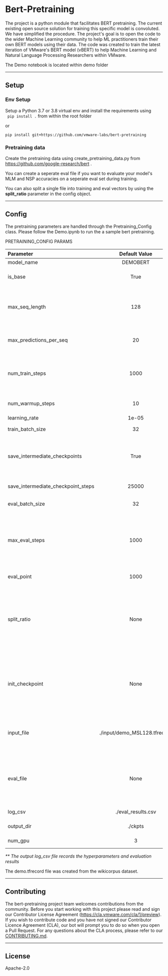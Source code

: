 # Bert-Pretraining

The project is a python module that facilitates BERT pretraining.  The current existing open source solution for training this specific model is convoluted. We have simplified the procedure. The project's goal is to open the code to the wider Machine Learning community to help ML practitioners train their own BERT models using their data.  The code was created to train the latest iteration of VMware's BERT model (vBERT) to help Machine Learning and Natural Language Processing Researchers within VMware. 

The Demo notebook is located within demo folder
<hr>

## Setup

### <b>Env Setup</b>
Setup a Python 3.7 or 3.8 virtual env
and install the requirements using\
` pip install .` 
from within the root folder

or 

` pip install git+https://github.com/vmware-labs/bert-pretraining `

### <b> Pretraining data</b>
Create the pretraining data using create_pretraining_data.py from https://github.com/google-research/bert .

You can create a seperate eval file if you want to evaluate your model's MLM and NSP accuracies on a seperate eval set during training.

You can also split a single file into training and eval vectors by using the <b>split_ratio</b> parameter in the config object.

<hr>

## Config 
The pretraining parameters are handled through the Pretraining_Config class. Please follow the Demo.ipynb to run the a sample bert pretraining.

PRETRAINING_CONFIG PARAMS

| Parameter        | Default Value |Description                        |
| :----------------|:-----------: | :-----------                          |
|model_name    | DEMOBERT  | Model name|
|is_base       | True| Boolean to select between BERT-Base and BERT-Large|
|max_seq_length| 128 |MSL, should be consistent with the tfrecord file (generate 2 seperate files if you want to pretrain BERT with different MSLs eg: 128, 512) |
|max_predictions_per_seq| 20 | Number of tokens masked for MLM, should be consistent with the tfrecord file|
|num_train_steps| 1000 | Number of steps to train the model for, terminates if we reach the end of tfrecord file (meaningful pretraining would require more training steps)|
|num_warmup_steps| 10| Number of warmup steps, BERT uses 1% of training steps as warmup steps|
|learning_rate| 1e-05 | Model Learning rate|
|train_batch_size| 32 | Training batch size (split across GPUs)|
|save_intermediate_checkpoints| True | Save checkpoints for every 'x 'training steps decided by the save_checkpoint_steps. Checkpoint will always be saved at the end of training|
|save_intermediate_checkpoint_steps| 25000 | Saves checkpoint after every 'x' training steps (not including warmup steps)|
|eval_batch_size| 32 |Evaluation batch size (split across GPUs)|
|max_eval_steps | 1000| Number of steps to perform evaluation on when there is no seperate eval file.<Br> If a seperate eval file is provided or if split_ratio is provided, the entire eval dataset is used for evaluation|
|eval_point | 1000 | Performs evaluation for every 'x' training steps|
|split_ratio| None| Percent of training dataset to use for evaluation if you want to split training tfrecord into train, eval datasets.<br> If no split ratio is provided, the training file will be used for evaulation (number of eval steps is controlled by the max_eval_steps parameter)|
|init_checkpoint| None| If you are resuming training provide the path to previous checkpoint. If you are initializing the training from a non default checkpoint(BERT-Base, BERT-Large), provide the model checkpoint name/path).|
|input_file| ./input/demo_MSL128.tfrecord | Input tfrecord file created using create_pretraining_data.py from https://github.com/google-research/bert|
|eval_file| None| If you want to use seperate eval dataset, provide the input tfrecord file created using create_pretraining_data.py from https://github.com/google-research/bert
|log_csv| ./eval_results.csv| File which stores the evaluation results **|
|output_dir | ./ckpts | Directory to store the checkpoints|
|num_gpu|	3| Number of GPUs to use for training|

<i>** The output log_csv file records the hyperparameters and evaluation results </i>

The demo.tfrecord file was created from the wikicorpus dataset.
<hr>

## Contributing

The bert-pretraining project team welcomes contributions from the community. Before you start working with this project please read and sign our Contributor License Agreement (https://cla.vmware.com/cla/1/preview). If you wish to contribute code and you have not signed our Contributor Licence Agreement (CLA), our bot will prompt you to do so when you open a Pull Request. For any questions about the CLA process, please refer to our [CONTRIBUTING.md](CONTRIBUTING.md).

<hr>

## License
Apache-2.0



